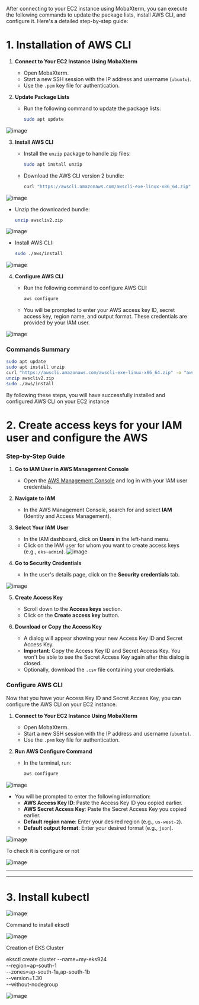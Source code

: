 After connecting to your EC2 instance using MobaXterm, you can execute the following commands to update the package lists, install AWS CLI, and configure it. Here's a detailed step-by-step guide:

# 1. Installation of AWS CLI

1. **Connect to Your EC2 Instance Using MobaXterm**
   - Open MobaXterm.
   - Start a new SSH session with the IP address and username (`ubuntu`).
   - Use the `.pem` key file for authentication.

2. **Update Package Lists**
   - Run the following command to update the package lists:
     ```bash
     sudo apt update
     ```
![image](https://github.com/Nachiketa-A/Microservice_App/assets/157089767/6bdfa9ab-7f53-4789-b624-072dcd8745d8)

3. **Install AWS CLI**

   - Install the `unzip` package to handle zip files:
     ```bash
     sudo apt install unzip
     ```

   - Download the AWS CLI version 2 bundle:
     ```bash
     curl "https://awscli.amazonaws.com/awscli-exe-linux-x86_64.zip" -o "awscliv2.zip"
     ```
![image](https://github.com/Nachiketa-A/Microservice_App/assets/157089767/6bdfa9ab-7f53-4789-b624-072dcd8745d8)

   - Unzip the downloaded bundle:
     ```bash
     unzip awscliv2.zip
     ```
![image](https://github.com/Nachiketa-A/Microservice_App/assets/157089767/1ee0355d-de28-4d7c-bff4-ccde222b7d9a)

   - Install AWS CLI:
     ```bash
     sudo ./aws/install
     ```
![image](https://github.com/Nachiketa-A/Microservice_App/assets/157089767/a4058fab-7aca-4a98-8418-dc3df6f5e6ac)

4. **Configure AWS CLI**
   - Run the following command to configure AWS CLI:
     ```bash
     aws configure
     ```

   - You will be prompted to enter your AWS access key ID, secret access key, region name, and output format. These credentials are provided by your IAM user.

![image](https://github.com/Nachiketa-A/Microservice_App/assets/157089767/1569bea4-3f45-4714-a657-db5e50f6703a)

### Commands Summary

```bash
sudo apt update
sudo apt install unzip
curl "https://awscli.amazonaws.com/awscli-exe-linux-x86_64.zip" -o "awscliv2.zip"
unzip awscliv2.zip
sudo ./aws/install
```

By following these steps, you will have successfully installed and configured AWS CLI on your EC2 instance

# 2. Create access keys for your IAM user and configure the AWS

### Step-by-Step Guide

1. **Go to IAM User in AWS Management Console**

   - Open the [AWS Management Console](https://aws.amazon.com/console/) and log in with your IAM user credentials.

2. **Navigate to IAM**

   - In the AWS Management Console, search for and select **IAM** (Identity and Access Management).

3. **Select Your IAM User**

   - In the IAM dashboard, click on **Users** in the left-hand menu.
   - Click on the IAM user for whom you want to create access keys (e.g., `eks-admin`).
![image](https://github.com/Nachiketa-A/Microservice_App/assets/157089767/01ffa759-2db7-470f-b129-974a6a800a67)

4. **Go to Security Credentials**

   - In the user's details page, click on the **Security credentials** tab.

![image](https://github.com/Nachiketa-A/Microservice_App/assets/157089767/9c6b77e5-bf5b-40fc-b5b1-d9193a9ab0a2)

5. **Create Access Key**

   - Scroll down to the **Access keys** section.
   - Click on the **Create access key** button.

6. **Download or Copy the Access Key**

   - A dialog will appear showing your new Access Key ID and Secret Access Key.
   - **Important**: Copy the Access Key ID and Secret Access Key. You won't be able to see the Secret Access Key again after this dialog is closed.
   - Optionally, download the `.csv` file containing your credentials.

### Configure AWS CLI

Now that you have your Access Key ID and Secret Access Key, you can configure the AWS CLI on your EC2 instance.

1. **Connect to Your EC2 Instance Using MobaXterm**

   - Open MobaXterm.
   - Start a new SSH session with the IP address and username (`ubuntu`).
   - Use the `.pem` key file for authentication.

2. **Run AWS Configure Command**

   - In the terminal, run:
     ```bash
     aws configure
     ```
![image](https://github.com/Nachiketa-A/Microservice_App/assets/157089767/c0bfa3ee-c3cb-4aed-82fc-6b36672a62f8)

   - You will be prompted to enter the following information:
     - **AWS Access Key ID**: Paste the Access Key ID you copied earlier.
     - **AWS Secret Access Key**: Paste the Secret Access Key you copied earlier.
     - **Default region name**: Enter your desired region (e.g., `us-west-2`).
     - **Default output format**: Enter your desired format (e.g., `json`).


![image](https://github.com/Nachiketa-A/Microservice_App/assets/157089767/d903af9a-559f-4fb0-8778-39ca310f68ca)

To check it is configure or not 

![image](https://github.com/Nachiketa-A/Microservice_App/assets/157089767/7c54d45f-74ef-47c3-a84a-fe69aae89ac2)

---
---

# 3. Install kubectl

![image](https://github.com/Nachiketa-A/Microservice_App/assets/157089767/1a8c6dc7-3337-4c82-9212-407ec2d3fb13)


Command to install eksctl

![image](https://github.com/Nachiketa-A/Microservice_App/assets/157089767/8ba11cd7-7cf2-4bbb-b366-6946becbb40d)


Creation of EKS Cluster

eksctl create cluster --name=my-eks924 \
                      --region=ap-south-1 \
                      --zones=ap-south-1a,ap-south-1b \
                      --version=1.30 \
                      --without-nodegroup



![image](https://github.com/Nachiketa-A/Microservice_App/assets/157089767/8d29171d-c89e-40eb-a181-19facdd34a3a)

